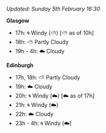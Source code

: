 *Updated: Sunday 5th February 16:30*

**Glasgow**

* 17h: :cyclone: Windy (:partly_sunny:) [:partly_sunny: as of 10h]
* 18h: :partly_sunny: Partly Cloudy
* 19h - 4h: :cloud: Cloudy

**Edinburgh**

* 17h, 18h: :partly_sunny: Partly Cloudy
* 19h: :cloud: Cloudy
* 20h: :cyclone: Windy (:cloud:) [:cloud: as of 17h]
* 21h: :cyclone: Windy (:cloud:)
* 22h: :cloud: Cloudy
* 23h - 4h: :cyclone: Windy (:cloud:)
